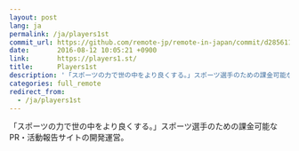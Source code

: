 ```yaml
---
layout: post
lang: ja
permalink: /ja/players1st
commit_url: https://github.com/remote-jp/remote-in-japan/commit/d285611556dbf77e8ec3e2de8b5d1386fc3dab44
date:       2016-08-12 10:05:21 +0900
link:       https://players1.st/
title:      Players1st
description: '「スポーツの力で世の中をより良くする。」スポーツ選手のための課金可能な PR・活動報告サイトの開発運営。'
categories: full_remote
redirect_from:
  - /ja/players1st
---
```


<p>「スポーツの力で世の中をより良くする。」スポーツ選手のための課金可能な PR・活動報告サイトの開発運営。</p>
